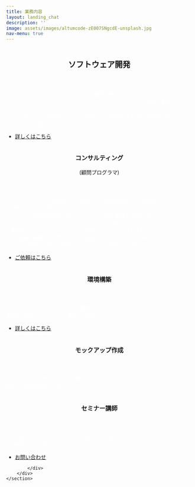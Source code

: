 ```yaml
---
title: 業務内容
layout: landing_chat
description: ''
image: assets/images/altumcode-zE007SNgcdE-unsplash.jpg
nav-menu: true
---
```


<!-- Main -->
<div id="main">


<!-- Two -->
<section id="two" class="spotlights">
<section>
    <a href="generic.html" class="image">
        <img src="{% link assets/images/goran-ivos-T8LMIN09-mo-unsplash.jpg %}" alt="" data-position="center center" />
    </a>
    <div class="content">
        <div class="inner">
            <header class="major">
            <h2>ソフトウェア開発</h2>
            </header>
            <p style="color:#fff;">私たちは、２０年以上もソフトウェア開発に携わってきました。<br>
            サーバーサイド、クライアントサイド、スマホアプリなど、実績は多岐にわたります。<br>
            また、当社だけでの開発、チーム開発など、開発形式も様々な経験があります。<br>
            設計や保守作業もおまかせください。<br>
    </p>
            <ul class="actions">
            <li><a href="desc/spec.html" class="button">詳しくはこちら</a></li>
            </ul>
        </div>
    </div>
</section>
	<section>
		<a href="generic.html" class="image">
			<img src="{% link assets/images/goran-ivos-G_BCcijtpUY-unsplash.jpg %}" alt="" data-position="center center" />
		</a>
		<div class="content">
			<div class="inner">
				<header class="major">
					<h3>コンサルティング</h3>
                    <p>(顧問プログラマ)</p>
				</header>
				<p style="color:#fff;">小さなアドバイスや調査から、業務上での問題解決策のご提案まで、<br>
                お気軽に使える月額制コンサルティングサービスを企画中です。<br>
                「システム専門の部署を持ちたいけど、人員を確保するのが難しい…！」<br>
                そんな時は私たちがシステム部となることも可能です。<br>
                ご要望に応じて、プログラミング学習からサイトの立ち上げ、<br>
                保守業務に業務ツール開発まで、最適なコースのご用意を検討しております。<br>
                すぐのご依頼をご検討の場合は、以下よりお気軽にお問い合わせください。</p>
				<ul class="actions">
					<li><a href="/#contact" class="button">ご依頼はこちら</a></li>
				</ul>
			</div>
		</div>
	</section>
	<section>
		<a href="generic.html" class="image">
			<img src="{% link assets/images/vipul-jha-a4X1cdC1QAc-unsplash.jpg %}" alt="" data-position="top center" />
		</a>
		<div class="content">
			<div class="inner">
				<header class="major">
					<h3>環境構築</h3>
				</header>
				<p style="color:#fff;">Git,Jenkinsなどのソフトウェア構築や、AWS,共用サーバーなど<br>
                業務に最適なシステムをご提案、構築いたします。</p>
				<ul class="actions">
					<li><a href="/desc/environment.html" class="button">詳しくはこちら</a></li>
				</ul>
			</div>
		</div>
	</section>
    <section>
        <a href="generic.html" class="image">
            <img src="{% link assets/images/omid-armin-Heuqy6uiT-0-unsplash.jpg %}" alt="" data-position="top center" />
        </a>
        <div class="content">
            <div class="inner">
                <header class="major">
                    <h3>モックアップ作成</h3>
                </header>
                <p style="color:#fff;">モックアップの設計、提案、撮影用モックアップの作成も承っております。<br>
                現地での細部調整も可能です。</p>
            </div>
        </div>
    </section>
	<section>
		<a href="generic.html" class="image">
			<img src="{% link assets/images/christina-wocintechchat-com-UTw3j_aoIKM-unsplash.jpg %}" alt="" data-position="25% 25%" />
		</a>
        <div class="content">
            <div class="inner">
                <header class="major">
                    <h3>セミナー講師</h3>
                </header>
                <p style="color:#fff;">新人教育、社内スキルアップのお手伝いが可能です。<br>
                ご依頼は以下お問い合わせよりお待ちしております。</p>
                <ul class="actions">
                <li><a href="/#contact" class="button">お問い合わせ</a></li>
                </ul>

            </div>
        </div>
	</section>
</section>


</div>

